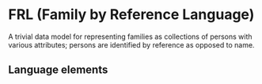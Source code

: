 # FRL (Family by Reference Language)
A trivial data model for representing families as collections of persons with various attributes; persons are identified by reference as opposed to name.
## Language elements
